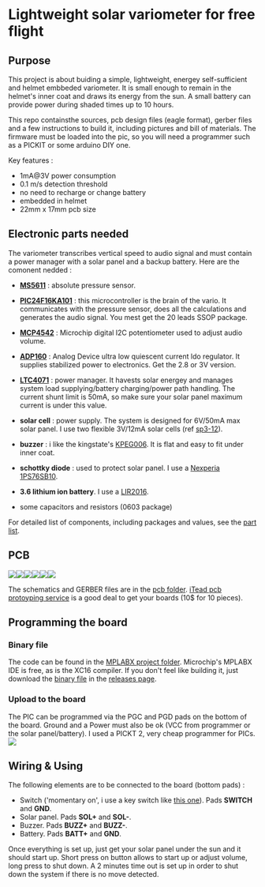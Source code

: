 # Lightweight solar variometer for free flight

## Purpose
This project is about buiding a simple, lightweight, energey self-sufficient and helmet embbeded variometer. It is small enough to remain in the helmet's inner coat and draws its energy from the sun. A small battery can provide power during shaded times up to 10 hours.

This repo containsthe sources, pcb design files (eagle format), gerber files and a few instructions to build it, including pictures and bill of materials. The firmware must be loaded into the pic, so you will need a programmer such as a PICKIT or some arduino DIY one.

Key features :
- 1mA@3V power consumption
- 0.1 m/s detection threshold
- no need to recharge or change battery
- embedded in helmet
- 22mm x 17mm pcb size

## Electronic parts needed
The variometer transcribes vertical speed to audio signal and must contain a power manager with a solar panel and a backup battery. Here are the comonent nedded :

* **[MS5611](http://www.te.com/usa-en/product-CAT-BLPS0036.html)** : absolute pressure sensor.

* **[PIC24F16KA101](https://www.microchip.com/wwwproducts/en/PIC24F16KA101)** : this microcontroller is the brain of the vario. It communicates with the pressure sensor, does all the calculations and generates the audio signal. You mest get the 20 leads SSOP package.

* **[MCP4542](https://www.microchip.com/wwwproducts/en/MCP4542)** : Microchip digital I2C potentiometer used to adjust audio volume.

* **[ADP160](http://www.analog.com/en/products/power-management/ldo-linear-regulators/positive-linear-regulators/adp160.html)** : Analog Device ultra low quiescent current ldo regulator. It supplies stabilized power to electronics. Get the 2.8 or 3V version.

* **[LTC4071](http://www.analog.com/media/en/technical-documentation/data-sheets/4071fc.pdf)** : power manager. It havests solar energey and manages system load supplying/battery charging/power path handling. The current shunt limit is 50mA, so make sure your solar panel maximum current is under this value.

* **solar cell** : power supply. The system is designed for 6V/50mA max solar panel. I use two flexible 3V/12mA solar cells (ref [sp3-12](http://www.flexsolarcells.com/index_files/OEM_Components/Flex_Cells/pages/PowerFilm-Solar-OEM-00-Solar-Cell-Module-SP3-12.php)).

* **buzzer** : i like the kingstate's [KPEG006](http://uk.farnell.com/kingstate/kpeg006/receiver-piezo-leads/dp/1299873). It is flat and easy to fit under inner coat.

* **schottky diode** : used to protect solar panel. I use a [Nexperia 1PS76SB10](http://fr.farnell.com/nexperia/1ps76sb10/diode-schottky/dp/1081179?ost=1081179&scope=partnumberlookahead&exaMfpn=true&searchref=searchlookahead&ddkey=http%3Afr-FR%2FElement14_France%2Fw%2Fsearch).

* **3.6 lithium ion battery**. I use a [LIR2016](http://www.eemb.com/public/image/download/LIR2016.pdf).

* some capacitors and resistors (0603 package)

For detailed list of components, including packages and values, see the [part list](https://github.com/samp38/varioSmooth/blob/master/doc/partList.txt).

## PCB
![](doc/_TOP_small.png)![](doc/_BOTTOM_small.png)![](doc/_BOTTOM_reversed_small.png)![](doc/pics/top2.jpg)![](doc/pics/top.jpg)![](doc/pics/bottom.jpg)

The schematics and GERBER files are in the [pcb folder](pcb).  [iTead pcb protoyping service](https://www.itead.cc/open-pcb/pcb-prototyping/2layer-green-pcb-5cm-x-5cm-max.html) is a good deal to get your boards (10$ for 10 pieces).

## Programming the board
### Binary  file
The code can be found in the [MPLABX project folder](VarioSMooth.X). Microchip's MPLABX IDE is free, as is the XC16 compiler. If you don't feel like building it, just download the [binary file](https://github.com/samp38/varioSmooth/releases/download/v/VarioSMooth.hex) in the [releases page](https://github.com/samp38/varioSmooth/releases).

### Upload to the board
The PIC can be programmed via the PGC and PGD pads on the bottom of the board. Ground and a Power must also be ok (VCC from programmer or the solar panel/battery). I used a PICKT 2, very cheap programmer for PICs.
![](doc/pickit2-pinout.jpg)

## Wiring & Using
The following elements are to be connected to the board (bottom pads) :
* Switch ('momentary on', i use a key switch like [this one](https://goo.gl/images/q1apYJ)). Pads **SWITCH** and **GND**.
* Solar panel. Pads **SOL+** and **SOL-**.
* Buzzer. Pads **BUZZ+** and **BUZZ-**.
* Battery. Pads **BATT+** and **GND**.

Once everything is set up, just get your solar panel under the sun and it should start up. Short press on button allows to start up or adjust volume, long press to shut down. A 2 minutes time out is set up in order to shut down the system if there is no move detected.